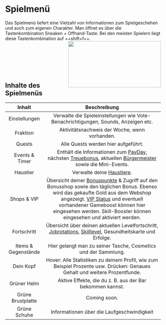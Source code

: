 # Spielmenü 

Das Spielmenü liefert eine Vielzahl von Informationen zum Spielgeschehen und auch zum eigenen Charakter. Man öffnet es über die Tastenkombination Sneaken + Offhand-Taste. Bei den meisten Spielern liegt diese Tastenkombination auf ++shift+f++. <img align="right" width="300" height="150" src="../../../assets/image/icons/Spielmenü.png">
<br>
<br>
<br>
<br>
<br>
<br>
<br>

## Inhalte des Spielmenüs
| Inhalt | Beschreibung |
|:-:|:-:|
| Einstellungen | Verwalte die Spieleinstellungen wie Vote-Benachrichtigungen, Sounds, Anzeigen etc. |
| Fraktion | Aktivitätsnachweis der Woche, wenn vorhanden. |
| Quests | Alle Quests werden hier aufgeführt. |
| Events & Timer | Enthält die Informationen zum [PayDay](../../pages/allgemein/payday.md), nächsten [Treuebonus](../../pages/allgemein/bonuspunkte.md), aktuellen [Bürgermeister](../../pages/allgemein/bürgermeister.md) sowie die Mini-Events. |
| Haustier | Verwalte deine [Haustiere](../../pages/pets/allgemein.md). |
| Shops & VIP | Übersicht deiner [Bonuspunkte](../../pages/allgemein/bonuspunkte.md) & Zugriff auf den Bonusshop sowie den täglichen Bonus. Ebenso wird das gekaufte Gold aus dem Webshop angezeigt. [VIP Status](../../pages/allgemein/vip.md) und eventuell vorhandener Gameboost können hier eingesehen werden. Skill-Booster können eingesehen und aktiviert werden. |
| Fortschritt | Übersicht über deinen aktuellen Levelfortschritt, [Jobrotations](../../pages/nebenjobs/nebenjobs.md), [Skilllevel](../../pages/skills/allgemein.md), Gesundheitskarte und Erfolge.|
| Items & Gegenstände | Hier gelangt man zu seiner Tasche, Cosmetics und der Sammlung. |
| Dein Kopf | Hover: Alle Statistiken zu deinem Profil, wie zum Beispiel Prozente usw. Drücken: Genaues Gehalt und weitere Prozentfunde. |
| Grüner Helm | Aktive Effekte, die du z. B. aus der Bar bekommen kannst. |
| Grüne Brustplatte | Coming soon. |
| Grüne Schuhe | Informationen über die Laufgeschwindigkeit |

